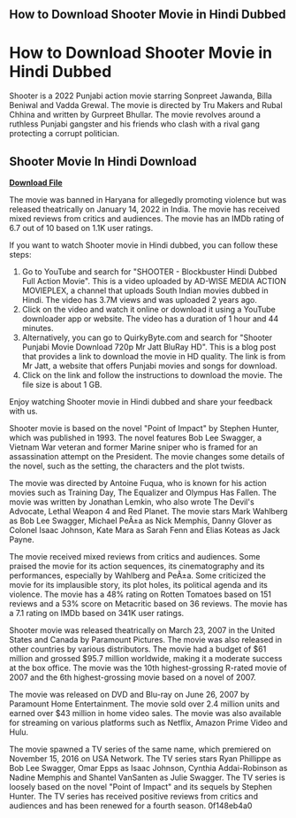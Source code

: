 ## How to Download Shooter Movie in Hindi Dubbed

  
# How to Download Shooter Movie in Hindi Dubbed
 
Shooter is a 2022 Punjabi action movie starring Sonpreet Jawanda, Billa Beniwal and Vadda Grewal. The movie is directed by Tru Makers and Rubal Chhina and written by Gurpreet Bhullar. The movie revolves around a ruthless Punjabi gangster and his friends who clash with a rival gang protecting a corrupt politician.
 
## Shooter Movie In Hindi Download


[**Download File**](https://vercupalo.blogspot.com/?d=2tKc6W)

 
The movie was banned in Haryana for allegedly promoting violence but was released theatrically on January 14, 2022 in India. The movie has received mixed reviews from critics and audiences. The movie has an IMDb rating of 6.7 out of 10 based on 1.1K user ratings.
 
If you want to watch Shooter movie in Hindi dubbed, you can follow these steps:
 
1. Go to YouTube and search for "SHOOTER - Blockbuster Hindi Dubbed Full Action Movie". This is a video uploaded by AD-WISE MEDIA ACTION MOVIEPLEX, a channel that uploads South Indian movies dubbed in Hindi. The video has 3.7M views and was uploaded 2 years ago.
2. Click on the video and watch it online or download it using a YouTube downloader app or website. The video has a duration of 1 hour and 44 minutes.
3. Alternatively, you can go to QuirkyByte.com and search for "Shooter Punjabi Movie Download 720p Mr Jatt BluRay HD". This is a blog post that provides a link to download the movie in HD quality. The link is from Mr Jatt, a website that offers Punjabi movies and songs for download.
4. Click on the link and follow the instructions to download the movie. The file size is about 1 GB.

Enjoy watching Shooter movie in Hindi dubbed and share your feedback with us.
  
Shooter movie is based on the novel "Point of Impact" by Stephen Hunter, which was published in 1993. The novel features Bob Lee Swagger, a Vietnam War veteran and former Marine sniper who is framed for an assassination attempt on the President. The movie changes some details of the novel, such as the setting, the characters and the plot twists.
 
The movie was directed by Antoine Fuqua, who is known for his action movies such as Training Day, The Equalizer and Olympus Has Fallen. The movie was written by Jonathan Lemkin, who also wrote The Devil's Advocate, Lethal Weapon 4 and Red Planet. The movie stars Mark Wahlberg as Bob Lee Swagger, Michael PeÃ±a as Nick Memphis, Danny Glover as Colonel Isaac Johnson, Kate Mara as Sarah Fenn and Elias Koteas as Jack Payne.
 
The movie received mixed reviews from critics and audiences. Some praised the movie for its action sequences, its cinematography and its performances, especially by Wahlberg and PeÃ±a. Some criticized the movie for its implausible story, its plot holes, its political agenda and its violence. The movie has a 48% rating on Rotten Tomatoes based on 151 reviews and a 53% score on Metacritic based on 36 reviews. The movie has a 7.1 rating on IMDb based on 341K user ratings.
  
Shooter movie was released theatrically on March 23, 2007 in the United States and Canada by Paramount Pictures. The movie was also released in other countries by various distributors. The movie had a budget of $61 million and grossed $95.7 million worldwide, making it a moderate success at the box office. The movie was the 10th highest-grossing R-rated movie of 2007 and the 6th highest-grossing movie based on a novel of 2007.
 
The movie was released on DVD and Blu-ray on June 26, 2007 by Paramount Home Entertainment. The movie sold over 2.4 million units and earned over $43 million in home video sales. The movie was also available for streaming on various platforms such as Netflix, Amazon Prime Video and Hulu.
 
The movie spawned a TV series of the same name, which premiered on November 15, 2016 on USA Network. The TV series stars Ryan Phillippe as Bob Lee Swagger, Omar Epps as Isaac Johnson, Cynthia Addai-Robinson as Nadine Memphis and Shantel VanSanten as Julie Swagger. The TV series is loosely based on the novel "Point of Impact" and its sequels by Stephen Hunter. The TV series has received positive reviews from critics and audiences and has been renewed for a fourth season.
 0f148eb4a0
